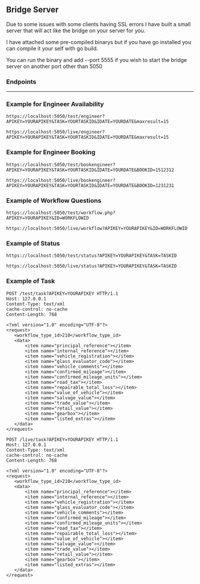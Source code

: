Bridge Server
---

Due to some issues with some clients having SSL errors I have built a small server that will act like the bridge on your server for you.

I have attached some pre-compiled binarys but if you have go installed you can compile it your self with go build.

You can run the binary and add --port 5555 if you wish to start the bridge server on another port other than 5050


### Endpoints

---


### Example for Engineer Availability


```
https://localhost:5050/test/engineer?APIKEY=YOURAPIKEY&TASK=YOURTASKID&IDATE=YOURDATE&maxresult=15
```

```
https://localhost:5050/live/engineer?APIKEY=YOURAPIKEY&TASK=YOURTASKID&IDATE=YOURDATE&maxresult=15
```


### Example for Engineer Booking


```
https://localhost:5050/test/bookengineer?APIKEY=YOURAPIKEY&TASK=YOURTASKID&IDATE=YOURDATE&BOOKID=1512312
```

```
https://localhost:5050/live/bookengineer?APIKEY=YOURAPIKEY&TASK=YOURTASKID&IDATE=YOURDATE&BOOKID=1231231
```






### Example of Workflow Questions


```
https://localhost:5050/test/workflow.php?APIKEY=YOURAPIKEY&ID=WORKFLOWID
```

```
https://localhost:5050/live/workflow?APIKEY=YOURAPIKEY&ID=WORKFLOWID
```

### Example of Status


```
https://localhost:5050/test/status?APIKEY=YOURAPIKEY&TASK=TASKID
```

```
https://localhost:5050/live/status?APIKEY=YOURAPIKEY&TASK=TASKID
```


### Example of Task

```
POST /test/task?APIKEY=YOURAPIKEY HTTP/1.1
Host: 127.0.0.1
Content-Type: text/xml
cache-control: no-cache
Content-Length: 768

<?xml version="1.0" encoding="UTF-8"?>
<request>
   <workflow_type_id>210</workflow_type_id>
   <data>
	   <item name="principal_reference"></item>
	   <item name="internal_reference"></item>
	   <item name="vehicle_registration"></item>
	   <item name="glass_evaluator_code"></item>
	   <item name="vehicle_comments"></item>
	   <item name="confirmed_mileage"></item>
	   <item name="confirmed_mileage_units"></item>
	   <item name="road_tax"></item>
	   <item name="repairable_total_loss"></item>
	   <item name="value_of_vehicle"></item>
	   <item name="salvage_value"></item>
	   <item name="trade_value"></item>
	   <item name="retail_value"></item>
	   <item name="gearbox"></item>
	   <item name="listed_extras"></item>
   </data>
</request>
```


```
POST /live/task?APIKEY=YOURAPIKEY HTTP/1.1
Host: 127.0.0.1
Content-Type: text/xml
cache-control: no-cache
Content-Length: 768

<?xml version="1.0" encoding="UTF-8"?>
<request>
   <workflow_type_id>210</workflow_type_id>
   <data>
	   <item name="principal_reference"></item>
	   <item name="internal_reference"></item>
	   <item name="vehicle_registration"></item>
	   <item name="glass_evaluator_code"></item>
	   <item name="vehicle_comments"></item>
	   <item name="confirmed_mileage"></item>
	   <item name="confirmed_mileage_units"></item>
	   <item name="road_tax"></item>
	   <item name="repairable_total_loss"></item>
	   <item name="value_of_vehicle"></item>
	   <item name="salvage_value"></item>
	   <item name="trade_value"></item>
	   <item name="retail_value"></item>
	   <item name="gearbox"></item>
	   <item name="listed_extras"></item>
   </data>
</request>
```
